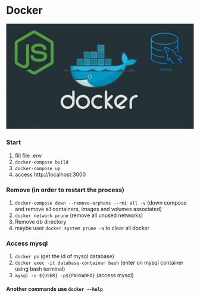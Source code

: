# Docker

![image](./design/node-docker-mysql.jpg)

### Start

1. fill file .env
2. `docker-compose build` 
3. `docker-compose up` 
4. access http://localhost:3000

### Remove (in order to restart the process)

1. `docker-compose down --remove-orphans --rmi all -v` (down compose and remove all containers, images and volumes associated)
2. `docker network prune` (remove all unused networks)
3. Remove db directory
4. maybe user `docker system prune -a` to clear all docker

### Access mysql

1. `docker ps` (get the id of mysql database)
2. `docker exec -it database-container bash` (enter on mysql container using bash terminal)
3. `mysql -u ${USER} -p${PASSWORD}` (access mysql)

#### Another commands use `docker --help`
